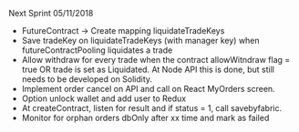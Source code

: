 Next Sprint
05/11/2018

* FutureContract -> Create mapping liquidateTradeKeys
* Save tradeKey on liquidateTradeKeys (with manager key) when futureContractPooling liquidates a trade
* Allow withdraw for every trade when the contract allowWitndraw flag = true OR
  trade is set as Liquidated. At Node API this is done, but still needs to be developed on Solidity.
* Implement order cancel on API and call on React MyOrders screen.
* Option unlock wallet and add user to Redux
* At createContract, listen for result and if status = 1, call savebyfabric.
* Monitor for orphan orders dbOnly after xx time and mark as failed
